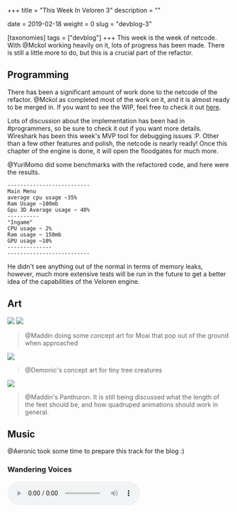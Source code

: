 +++
title = "This Week In Veloren 3"
description = ""

date = 2019-02-18
weight = 0
slug = "devblog-3"

[taxonomies]
tags = ["devblog"]
+++
This week is the week of netcode. With @Mckol working heavily on it, lots of progress has been made. There is still a little more to do, but this is a crucial part of the refactor.

## Programming
There has been a significant amount of work done to the netcode of the refactor. @Mckol as completed most of the work on it, and it is almost ready to be merged in. If you want to see the WIP, feel free to check it out [here](https://gitlab.com/veloren/fresh/merge_requests/6).

Lots of discussion about the implementation has been had in #programmers, so be sure to check it out if you want more details. Wireshark has been this week's MVP tool for debugging issues :P. Other than a few other features and polish, the netcode is nearly ready! Once this chapter of the engine is done, it will open the floodgates for much more.

@YuriMomo did some benchmarks with the refactored code, and here were the results.

```
--------------------------
Main Menu
average cpu usage ~35%
Ram Usage ~100mb
Gpu 3D Average usage ~ 40%
----------
"Ingame"
CPU usage ~ 2%
Ram usage ~ 150mb
GPU usage ~10%
--------------
--------------------------
```

He didn't see anything out of the normal in terms of memory leaks, however, much more extensive tests will be run in the future to get a better idea of the capabilities of the Veloren engine.

## Art

<img src="https://cdn.discordapp.com/attachments/449660795857403905/545285444322197505/Moai_deactivated.png"/>

<img src="https://cdn.discordapp.com/attachments/449660795857403905/545289326515453955/Moai_activated.png"/>

> @Maddin doing some concept art for Moai that pop out of the ground when approached

<img src="https://cdn.discordapp.com/attachments/449660795857403905/542935073054392330/unknown.png"/>

> @Demonic's concept art for tiny tree creatures

<img src="https://cdn.discordapp.com/attachments/449660795857403905/546340316257583104/Smaragd_Hippo2.png"/>

> @Maddin's Panthuron. It is still being discussed what the length of the feet should be, and how quadruped animations should work in general.

## Music

@Aeronic took some time to prepare this track for the blog :)

### Wandering Voices
<audio controls>
  <source src="https://cdn.discordapp.com/attachments/542711080544370689/546870018571370496/wandering_voices.ogg" type="audio/ogg">
Your browser does not support the audio element.
</audio>